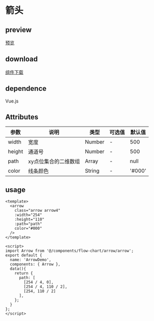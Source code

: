 # 箭头
## preview
[预览](./index.html#/demo/arrow-demo)
## download
[组件下载](./components/flow-chart/arrow.zip)
## dependence
Vue.js

## Attributes
| 参数 |	说明 |类型 |可选值	| 默认值 |
| ---- | ---- |---- | ----   |----  | 
| width | 宽度 | Number | - | 500  | 
| height | 通道号 | Number | - | 500  | 
| path | xy点位集合的二维数组 | Array | - | null  | 
| color | 线条颜色 | String | - | '#000'  | 
## usage
```
<template>
  <arrow
    class="arrow arrow4"
    :width="254"
    :height="110"
    :path="path"
    color="#000"
  />
</template>

<script>
import Arrow from '@/components/flow-chart/arrow/arrow';
export default {
  name: 'ArrowDemo',
  components: { Arrow },
  data(){
    return {
      path: [
        [254 / 4, 0],
        [254 / 4, 110 / 2],
        [254, 110 / 2]
      ],
    };
  }
};
</script>
```
